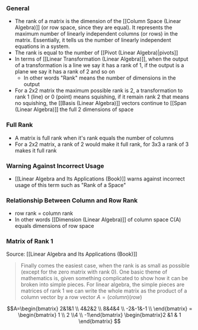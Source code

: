 ### General
- The rank of a matrix is the dimension of the [[Column Space (Linear Algebra)]] (or row space, since they are equal). It represents the maximum number of linearly independent columns (or rows) in the matrix. Essentially, it tells us the number of linearly independent equations in a system.
- The rank is equal to the number of [[Pivot (Linear Algebra)|pivots]]
- In terms of [[Linear Transformation (Linear Algebra)]], when the output of a transformation is a line we say it has a rank of 1, if the output is a plane we say it has a rank of 2 and so on
	- In other words "Rank" means the number of dimensions in the output
- For a 2x2 matrix the maximum possible rank is 2, a transformation to rank 1 (line) or 0 (point) means squishing, if it remain rank 2 that means no squishing, the [[Basis (Linear Algebra)]] vectors continue to [[Span (Linear Algebra)]] the full 2 dimensions of space


### Full Rank
- A matrix is full rank when it's rank equals the number of columns 
- For a 2x2 matrix, a rank of 2 would make it full rank, for 3x3 a rank of 3 makes it full rank


### Warning Against Incorrect Usage 
- [[Linear Algebra and Its Applications (Book)]] warns against incorrect usage of this term such as "Rank of a Space"

### Relationship Between Column and Row Rank
- row rank = column rank
- In other words [[Dimension (Linear Algebra)]] of column space C(A) equals dimensions of row space


### Matrix of Rank 1
Source: [[Linear Algebra and Its Applications (Book)]]
> Finally comes the easiest case, when the rank is as small as possible (except for the zero
 matrix with rank 0). One basic theme of mathematics is, given something complicated to show how it can be broken into simple pieces. For linear algebra, the simple pieces
 are matrices of rank 1 we can write the whole matrix as the product of a column vector by a row vector $A=(column)(row)$

$$A=\begin{bmatrix}
2&1&1 \\ 
4&2&2   \\
8&4&4   \\
-2&-1&-1 \\ 
\end{bmatrix} = \begin{bmatrix} 1 \\ 2 \\4 \\ -1\end{bmatrix} \begin{bmatrix}2 &1 & 1 \end{bmatrix}
$$


